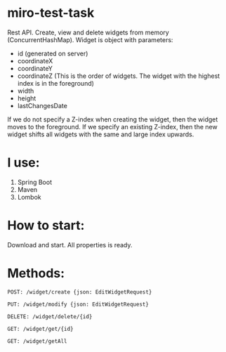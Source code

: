 # miro-test-task
Rest API. Create, view and delete widgets from memory (ConcurrentHashMap).
Widget is object with parameters: 
- id (generated on server)
- coordinateX
- coordinateY
- coordinateZ (This is the order of widgets. The widget with the highest index is in the foreground)
- width
- height
- lastChangesDate

If we do not specify a Z-index when creating the widget, then the widget moves to the foreground.
If we specify an existing Z-index, then the new widget shifts all widgets with the same and large index upwards.

# I use:
1. Spring Boot
2. Maven
3. Lombok

# How to start:
Download and start. All properties is ready.

# Methods:
```
POST: /widget/create {json: EditWidgetRequest}

PUT: /widget/modify {json: EditWidgetRequest}

DELETE: /widget/delete/{id}

GET: /widget/get/{id}

GET: /widget/getAll

```
